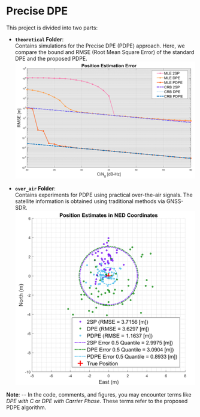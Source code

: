 # Precise DPE

This project is divided into two parts:

- **`theoretical` Folder**:  
  Contains simulations for the Precise DPE (PDPE) approach. Here, we compare the bound and RMSE (Root Mean Square Error) of the standard DPE and the proposed PDPE.  
  <img src="figs/Compare_2SP_C_noC_modified.png" alt="2SP vs DPE vs PDPE" width="600"/>

- **`over_air` Folder**:  
  Contains experiments for PDPE using practical over-the-air signals. The satellite information is obtained using traditional methods via GNSS-SDR.  
  <img src="figs/real_world_pdpe.png" alt="Positioning Performance" width="600"/>

**Note**: 
	--	In the code, comments, and figures, you may encounter terms like *DPE with C* or *DPE with Carrier Phase*. These terms refer to the proposed PDPE algorithm.